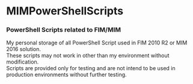 # MIMPowerShellScripts
### PowerShell Scripts related to FIM/MIM

My personal storage of all PowerShell Script used in FIM 2010 R2 or MIM 2016 solution.<br/>
These scripts may not work in other than my environment without modification.<br/>
Scripts are provided only for testing and are not intend to be used in production environments without further testing.<br/>
